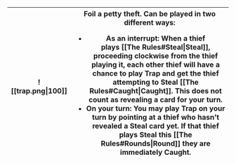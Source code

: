 |![[trap.png\|100]]|Foil a petty theft. Can be played in two different ways:<ul><li>As an interrupt: When a thief plays [[The Rules#Steal\|Steal]], proceeding clockwise from the thief playing it, each other thief will have a chance to play **Trap** and get the thief attempting to **Steal** [[The Rules#Caught\|Caught]]. This does not count as revealing a card for your turn.</li><li>On your turn: You may play **Trap** on your turn by pointing at a thief who hasn't revealed a **Steal** card yet. If that thief plays **Steal** this [[The Rules#Rounds\|Round]] they are immediately **Caught**.</li></ul>|
|-|-|
